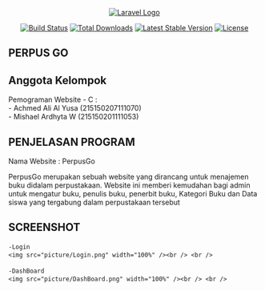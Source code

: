 <p align="center"><a href="https://laravel.com" target="_blank"><img src="https://raw.githubusercontent.com/laravel/art/master/logo-lockup/5%20SVG/2%20CMYK/1%20Full%20Color/laravel-logolockup-cmyk-red.svg" width="400" alt="Laravel Logo"></a></p>

<p align="center">
<a href="https://github.com/laravel/framework/actions"><img src="https://github.com/laravel/framework/workflows/tests/badge.svg" alt="Build Status"></a>
<a href="https://packagist.org/packages/laravel/framework"><img src="https://img.shields.io/packagist/dt/laravel/framework" alt="Total Downloads"></a>
<a href="https://packagist.org/packages/laravel/framework"><img src="https://img.shields.io/packagist/v/laravel/framework" alt="Latest Stable Version"></a>
<a href="https://packagist.org/packages/laravel/framework"><img src="https://img.shields.io/packagist/l/laravel/framework" alt="License"></a>
</p>

## PERPUS GO

## Anggota Kelompok
Pemograman Website - C : <br/>
    - Achmed Ali Al Yusa (215150207111070)<br />
    - Mishael Ardhyta W (215150201111053)

## PENJELASAN PROGRAM

Nama Website : PerpusGo

PerpusGo merupakan sebuah website yang dirancang untuk menajemen buku didalam perpustakaan. Website ini memberi kemudahan bagi admin untuk mengatur buku, penulis buku, penerbit buku, Kategori Buku dan Data siswa yang tergabung dalam perpustakaan tersebut

## SCREENSHOT
    -Login
    <img src="picture/Login.png" width="100%" /><br /> <br />

    -DashBoard
    <img src="picture/DashBoard.png" width="100%" /><br /> <br />

